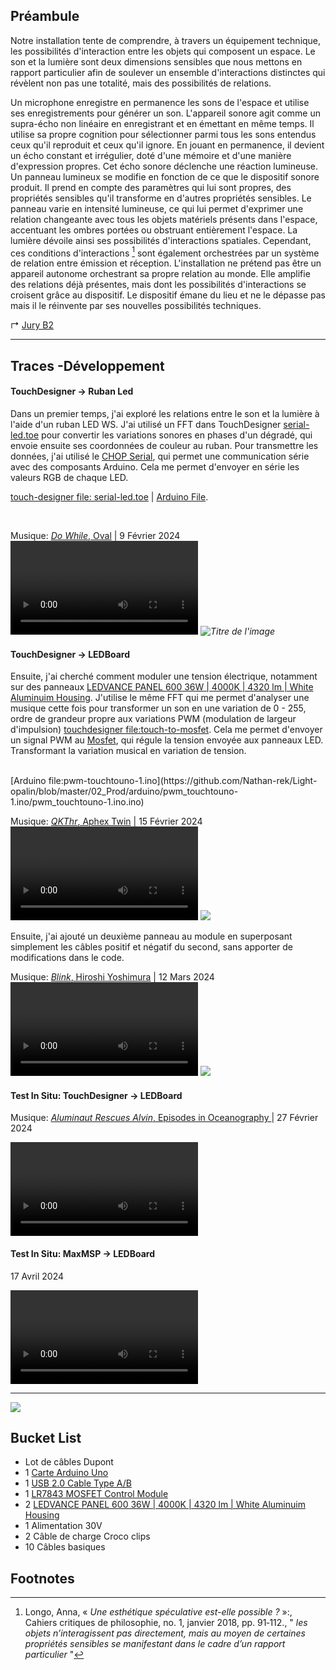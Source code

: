 ## Préambule

Notre installation tente de comprendre, à travers un équipement technique, les possibilités d'interaction entre les objets qui composent un espace. Le son et la lumière sont deux dimensions sensibles que nous mettons en rapport particulier afin de soulever un ensemble d'interactions distinctes qui révèlent non pas une totalité, mais des possibilités de relations.
<br>

Un microphone enregistre en permanence les sons de l'espace et utilise ses enregistrements pour générer un son. L'appareil sonore agit comme un supra-écho non linéaire en enregistrant et en émettant en même temps. Il utilise sa propre cognition pour sélectionner parmi tous les sons entendus ceux qu'il reproduit et ceux qu'il ignore. En jouant en permanence, il devient un écho constant et irrégulier, doté d'une mémoire et d'une manière d'expression propres. Cet écho sonore déclenche une réaction lumineuse. Un panneau lumineux se modifie en fonction de ce que le dispositif sonore produit. Il prend en compte des paramètres qui lui sont propres, des propriétés sensibles qu'il transforme en d'autres propriétés sensibles. Le panneau varie en intensité lumineuse, ce qui lui permet d'exprimer une relation changeante avec tous les objets matériels présents dans l'espace, accentuant les ombres portées ou obstruant entièrement l'espace. La lumière dévoile ainsi ses possibilités d'interactions spatiales. Cependant, ces conditions d'interactions [^1] sont également orchestrées par un système de relation entre émission et réception. L'installation ne prétend pas être un appareil autonome orchestrant sa propre relation au monde. Elle amplifie des relations déjà présentes, mais dont les possibilités d'interactions se croisent grâce au dispositif. Le dispositif émane du lieu et ne le dépasse pas mais il le réinvente par ses nouvelles possibilités techniques. 
<br>


↱ [Jury B2](jury-b2)

<hr>

## Traces -Développement
#### TouchDesigner -> Ruban Led

Dans un premier temps, j'ai exploré les relations entre le son et la lumière à l'aide d'un ruban LED WS. J'ai utilisé un FFT dans TouchDesigner [serial-led.toe](https://github.com/Nathan-rek/Light-opalin/tree/master/02_Prod/touchdesigner) pour convertir les variations sonores en phases d'un dégradé, qui envoie ensuite ses coordonnées de couleur au ruban. 
Pour transmettre les données, j'ai utilisé le [CHOP Serial](https://derivative.ca/UserGuide/Serial_CHOP), qui permet une communication série avec des composants  Arduino. Cela me permet d'envoyer en série les valeurs RGB de chaque LED.

 [touch-designer file: serial-led.toe](https://github.com/Nathan-rek/Light-opalin/tree/master/02_Prod/touchdesigner) | [Arduino File](https://github.com/Nathan-rek/Light-opalin/tree/master/02_Prod/arduino/neopixel). 

<br>

Musique: [*Do While*, Oval](https://oval.bandcamp.com/track/do-while) | 9 ‎Février ‎2024
*<video controls>
    <source src="static/img/light-opalin/ruban-led.mp4" type="video/mp4">
</video>
<img src="static/img/light-opalin/graphviz-td-ruban.png" alt="Titre de l'image" >*
#### TouchDesigner -> LEDBoard

Ensuite, j'ai cherché comment moduler une tension électrique, notamment sur des panneaux [LEDVANCE PANEL 600 36W | 4000K | 4320 lm | White Aluminuim Housing](https://benelux.ledvance.com/fr/professionnels/produits/luminaires/luminaires-professionnels/luminaires-panel/panel-ip54/panel-ip54-de-forte-puissance--600-x-600-mm-c8598?productId=137324). J'utilise le même FFT qui me permet d'analyser une musique cette fois pour transformer un son en une variation de 0 - 255, ordre de grandeur propre aux variations PWM (modulation de largeur d'impulsion) [touchdesigner file:touch-to-mosfet](https://github.com/Nathan-rek/Light-opalin/blob/master/02_Prod/touchdesigner/touch-to-mosfet.toe). Cela me permet d'envoyer un signal PWM au [Mosfet](https://protosupplies.com/product/lr7843-mosfet-control-module/), qui régule la tension envoyée aux panneaux LED. Transformant la variation musical en variation de tension.

<br>
[Arduino file:pwm-touchtouno-1.ino](https://github.com/Nathan-rek/Light-opalin/blob/master/02_Prod/arduino/pwm_touchtouno-1.ino/pwm_touchtouno-1.ino.ino)

<br>

Musique: [*QKThr*, Aphex Twin](https://www.youtube.com/watch?v=9wCfNFmpL1s) | 15 ‎Février ‎2024
*<video controls src="static/img/light-opalin/LED-num.mp4"> </video>
<img src="static/img/light-opalin/graphviz-td-LEDboard.png">*


Ensuite, j'ai ajouté un deuxième panneau au module en superposant simplement les câbles positif et négatif du second, sans apporter de modifications dans le code.
<br>

Musique: [*Blink*, Hiroshi Yoshimura](https://www.youtube.com/watch?v=0RHmeCjqnfw) | 12 ‎Mars ‎2024
*<video controls src="static/img/light-opalin/2LED.MP4"> </video>
<img src="static/img/light-opalin/graphviz-td-2LEDboard.png">*

#### Test In Situ: TouchDesigner -> LEDBoard
‎Musique: [*Aluminaut Rescues Alvin*, Episodes in Oceanography ](https://www.youtube.com/watch?v=Gv41yzQal7c&t=121s)  | 27 ‎Février ‎2024

*<video controls src="static/img/light-opalin/iphone-Decarli-(4).mp4"> </video>*


#### Test In Situ: MaxMSP -> LEDBoard

17 Avril ‎2024

*<video controls src="static/img/light-opalin/marie-vid.mp4"> </video>*

<hr>

*<img src="static/img/light-opalin/graphviz.png">*

## Bucket List

- Lot de câbles Dupont
- 1 [Carte Arduino Uno](https://store.arduino.cc/products/arduino-uno-rev3)
- 1 [USB 2.0 Cable Type A/B](https://store.arduino.cc/products/usb-2-0-cable-type-a-b)
- 1 [LR7843 MOSFET Control Module](https://protosupplies.com/product/lr7843-mosfet-control-module/)
- 2 [LEDVANCE PANEL 600 36W | 4000K | 4320 lm | White Aluminuim Housing](https://benelux.ledvance.com/fr/professionnels/produits/luminaires/luminaires-professionnels/luminaires-panel/panel-ip54/panel-ip54-de-forte-puissance--600-x-600-mm-c8598?productId=137324)
- 1 Alimentation 30V
- 2 Câble de charge Croco clips
- 10 Câbles basiques

## Footnotes
  
[^1]: Longo, Anna, « *Une esthétique spéculative est-elle possible ?* »:, Cahiers critiques de philosophie, no. 1, janvier 2018, pp. 91‑112., " *les objets n’interagissent pas directement, mais au moyen de certaines propriétés sensibles se manifestant dans le cadre d’un rapport particulier* "